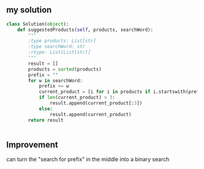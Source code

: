 ## my solution 

```python
class Solution(object):
    def suggestedProducts(self, products, searchWord):
        """
        :type products: List[str]
        :type searchWord: str
        :rtype: List[List[str]]
        """
        result = []
        products = sorted(products)
        prefix = ""
        for w in searchWord:
            prefix += w
            current_product = [i for i in products if i.startswith(prefix)]
            if len(current_product) > 3:
                result.append(current_product[:3])
            else:
                result.append(current_product)
        return result 
            
```


## Improvement 


can turn the "search for prefix" in the middle into a binary search 


